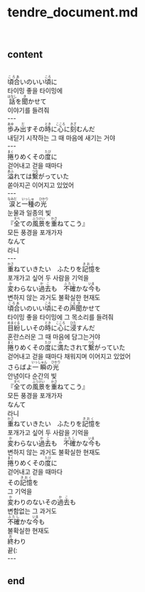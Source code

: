 <h1>tendre_document.md</h1><br>
<h2>content</h2><br>
<ruby>頃合<rt>ころあ</rt></ruby>いのいい<ruby>頃<rt>ころ</rt></ruby>に<br>
타이밍 좋을 타이밍에<br>
<ruby>話<rt>はなし</rt></ruby>を<ruby>聞<rt>き</rt></ruby>かせて<br>
이야기를 들려줘<br>
---<br>
<ruby>歩<rt>あゆ</rt></ruby>み<ruby>出<rt>だ</rt></ruby>すその<ruby>時<rt>とき</rt></ruby>に<ruby>心<rt>こころ</rt></ruby>に<ruby>刻<rt>きざ</rt></ruby>むんだ<br>
내딛기 시작하는 그 때 마음에 새기는 거야<br>
---<br>
<ruby>捲<rt>まく</rt></ruby>りめくその<ruby>度<rt>たび</rt></ruby>に<br>
걷어내고 걷을 때마다 <br>
<ruby>溢<rt>あふ</rt></ruby>れては<ruby>繋<rt>つな</rt></ruby>がっていた<br>
쏟아지곤 이어지고 있었어<br>
---<br>
<ruby>涙<rt>なみだ</rt></ruby>と<ruby>一種<rt>いっしゅ</rt></ruby>の<ruby>光<rt>ひかり</rt></ruby><br>
눈물과 일종의 빛<br>
『<ruby>全<rt>すべ</rt></ruby>ての<ruby>風景<rt>ふうけい</rt></ruby>を<ruby>重<rt>かさ</rt></ruby>ねてこう』<br>
모든 풍경을 포개가자<br>
なんて<br>
라니<br>
---<br>
<ruby>重<rt>かさ</rt></ruby>ねていきたい　ふたりを<ruby>記憶<rt>きおく</rt></ruby>を<br>
포개가고 싶어 두 사람을 기억을<br>
<ruby>変<rt>か</rt></ruby>わらない<ruby>過去<rt>かこ</rt></ruby>も　<ruby>不確<rt>ふたし</rt></ruby>かな<ruby>今<rt>いま</rt></ruby>も<br>
변하지 않는 과거도 불확실한 현재도<br>
<ruby>頃合<rt>ころあ</rt></ruby>いのいい<ruby>頃<rt>ころ</rt></ruby>にその<ruby>声<rt>こえ</rt></ruby><ruby>聞<rt>き</rt></ruby>かせて<br>
타이밍 좋을 타이밍에 그 목소리를 들려줘<br>
<ruby>目紛<rt>めまぐる</rt></ruby>しいその<ruby>時<rt>とき</rt></ruby>に<ruby>心<rt>こころ</rt></ruby>に<ruby>浸<rt>ひた</rt></ruby>すんだ<br>
혼란스러운 그 때 마음에 담그는거야<br>
<ruby>捲<rt>まく</rt></ruby>りめくその<ruby>度<rt>たび</rt></ruby>に<ruby>満<rt>み</rt></ruby>たされて<ruby>繋<rt>つな</rt></ruby>がっていた<br>
걷어내고 걷을 때마다 채워지며 이어지고 있었어<br>
さらばよ<ruby>一瞬<rt>いっしゅん</rt></ruby>の<ruby>光<rt>ひかり</rt></ruby><br>
안녕이다 순간의 빛<br>
『<ruby>全<rt>すべ</rt></ruby>ての<ruby>風景<rt>ふうけい</rt></ruby>を<ruby>重<rt>かさ</rt></ruby>ねてこう』<br>
모든 풍경을 포개가자<br>
なんて<br>
라니<br>
<ruby>重<rt>かさ</rt></ruby>ねていきたい　ふたりを<ruby>記憶<rt>きおく</rt></ruby>を<br>
포개가고 싶어 두 사람을 기억을<br>
<ruby>変<rt>か</rt></ruby>わらない<ruby>過去<rt>かこ</rt></ruby>も　<ruby>不確<rt>ふたし</rt></ruby>かな<ruby>今<rt>いま</rt></ruby>も<br>
변하지 않는 과거도 불확실한 현재도<br>
<ruby>捲<rt>まく</rt></ruby>りめくその<ruby>度<rt>たび</rt></ruby>に<br>
걷어내고 걷을 때마다<br>
その<ruby>記憶<rt>きおく</rt></ruby>を<br>
그 기억을<br>
<ruby>変<rt>か</rt></ruby>わりのないその<ruby>過去<rt>かこ</rt></ruby>も<br>
변함없는 그 과거도<br>
<ruby>不確<rt>ふたし</rt></ruby>かな<ruby>今<rt>いま</rt></ruby>も<br>
불확실한 현재도<br>
<ruby>終<rt>お</rt></ruby>わり<br>
끝(:<br>
---<br>
<h2>end</h2><br>